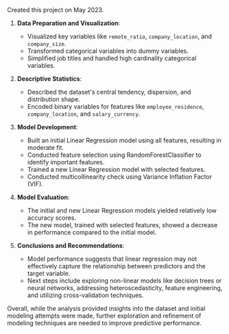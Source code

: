 Created this project on May 2023.

1. **Data Preparation and Visualization**:
   - Visualized key variables like `remote_ratio`, `company_location`, and `company_size`.
   - Transformed categorical variables into dummy variables.
   - Simplified job titles and handled high cardinality categorical variables.

2. **Descriptive Statistics**:
   - Described the dataset's central tendency, dispersion, and distribution shape.
   - Encoded binary variables for features like `employee_residence`, `company_location`, and `salary_currency`.

3. **Model Development**:
   - Built an initial Linear Regression model using all features, resulting in moderate fit.
   - Conducted feature selection using RandomForestClassifier to identify important features.
   - Trained a new Linear Regression model with selected features.
   - Conducted multicollinearity check using Variance Inflation Factor (VIF).

4. **Model Evaluation**:
   - The initial and new Linear Regression models yielded relatively low accuracy scores.
   - The new model, trained with selected features, showed a decrease in performance compared to the initial model.

5. **Conclusions and Recommendations**:
   - Model performance suggests that linear regression may not effectively capture the relationship between predictors and the target variable.
   - Next steps include exploring non-linear models like decision trees or neural networks, addressing heteroscedasticity, feature engineering, and utilizing cross-validation techniques.

Overall, while the analysis provided insights into the dataset and initial modeling attempts were made, further exploration and refinement of modeling techniques are needed to improve predictive performance.
